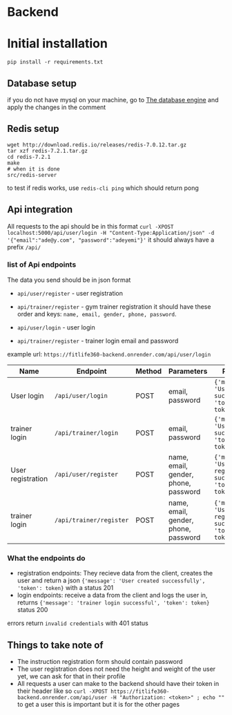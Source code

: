 # Backend

# Initial installation
`pip install -r requirements.txt`

## Database setup
if you do not have mysql on your machine, go to [The database engine](./models/engine/dbstorage.py) and apply the changes in the comment

## Redis setup
```
wget http://download.redis.io/releases/redis-7.0.12.tar.gz
tar xzf redis-7.2.1.tar.gz
cd redis-7.2.1
make
# when it is done
src/redis-server
```
to test if redis works, use `redis-cli ping` which should return pong

## Api integration

All requests to the api should be in this format
`curl -XPOST localhost:5000/api/user/login -H "Content-Type:Application/json" -d '{"email":"ade@y.com", "password":"adeyemi"}'`
it should always have a prefix `/api/`

### list of Api endpoints
The data you send should be in json format
- `api/user/register` - user registration
- `api/trainer/register` - gym trainer registration
it should have these order and keys: `name, email, gender, phone, password`.

- `api/user/login` - user login
- `api/trainer/register` - trainer login
    email and password

example url: `https://fitlife360-backend.onrender.com/api/user/login`

| Name               | Endpoint                  | Method | Parameters                              | Response                                       | Status | Failed                  | Status |
| ------------------ | ------------------------- | ------ | --------------------------------------- | ---------------------------------------------- | ------ | ----------------------- | ------ |
| User login         | `/api/user/login`         | POST   | email, password                         | `{'message': 'User login successful', 'token': token}` | 200    | `{'error': 'Invalid credentials'}` | 400    |
| trainer login   | `/api/trainer/login`   | POST   | email, password                         | `{'message': 'User login successful', 'token': token}` | 200    | `{'error': 'Invalid credentials'}` | 401    |
| User registration  | `/api/user/register`      | POST   | name, email, gender, phone, password    | `{'message': 'User registered successfully', 'token': token}` | 200    | `{'error': 'User exists'}`       | 401    |
| trainer login   | `/api/trainer/register` | POST   | name, email, gender, phone, password    | `{'message': 'User registered successfully', 'token': token}` | 200    | `{'error': 'User exists'}`       | 401    |


### What the endpoints do

- registration endpoints: They recieve data from the client, creates the user and return a json 
`{'message': 'User created successfully', 'token': token}` with a status 201
- login endpoints: receive a data from the client and logs the user in, returns
`{'message': 'trainer login successful', 'token': token}` status 200

errors return `invalid credentials` with 401 status

## Things to take note of
- The instruction registration form should contain password
- The user registration does not need the height and weight of the user yet, we can ask for that in their profile
- All requests a user can make to the backend should have their token in their header like so
`curl -XPOST https://fitlife360-backend.onrender.com/api/user -H "Authorization: <token>" ; echo ""` to get a user
this is important but it is for the other pages


